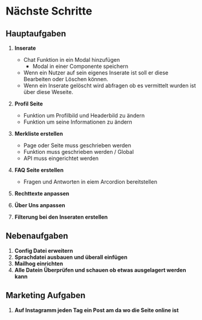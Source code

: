 # Nächste Schritte

## Hauptaufgaben

1. **Inserate**

   - Chat Funktion in ein Modal hinzufügen
     - Modal in einer Componente speichern
   - Wenn ein Nutzer auf sein eigenes Inserate ist soll er diese Bearbeiten oder Löschen können.
   - Wenn ein Inserate gelöscht wird abfragen ob es vermittelt wurden ist über diese Weseite.

2. **Profil Seite**

   - Funktion um Profilbild und Headerbild zu ändern
   - Funktion um seine Informationen zu ändern

3. **Merkliste erstellen**

   - Page oder Seite muss geschrieben werden
   - Funktion muss geschrieben werden / Global
   - API muss eingerichtet werden

4. **FAQ Seite erstellen**

   - Fragen und Antworten in eiem Arcordion bereitstellen

5. **Rechttexte anpassen**

6. **Über Uns anpassen**

7. **Filterung bei den Inseraten erstellen**

## Nebenaufgaben

1. **Config Datei erweitern**
2. **Sprachdatei ausbauen und überall einfügen**
3. **Mailhog einrichten**
4. **Alle Datein Überprüfen und schauen ob etwas ausgelagert werden kann**

## Marketing Aufgaben

1. **Auf Instagramm jeden Tag ein Post am da wo die Seite online ist**
